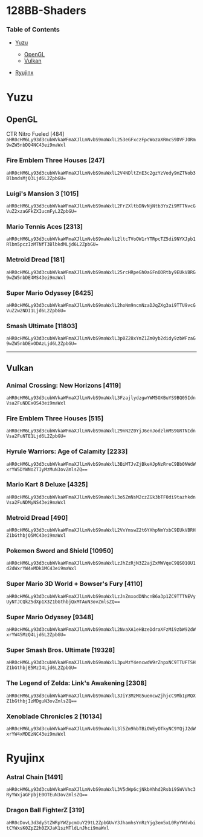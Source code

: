 # 128BB-Shaders
### Table of Contents

- [Yuzu](#Yuzu)
  + [OpenGL](#OpenGL)
  + [Vulkan](#Vulkan)


- [Ryujinx](#Ryujinx)


# Yuzu
  
## OpenGL
  CTR Nitro Fueled [484]
  `aHR0cHM6Ly93d3cubWVkaWFmaXJlLmNvbS9maWxlL253eGFxczFpcWozaXRmcS9DVFJORm9wZW5nbDQ4NC43ei9maWxl`
  ### Fire Emblem Three Houses [247]
  `aHR0cHM6Ly93d3cubWVkaWFmaXJlLmNvbS9maWxlL2V4NDltZnE3c2gzYzVody9mZTNob3BlbmdsMjQ3Ljd6L2ZpbGU=`
  ### Luigi's Mansion 3 [1015]
  `aHR0cHM6Ly93d3cubWVkaWFmaXJlLmNvbS9maWxlL2FrZXltbDNvNjNtb3YxZi9MTTNvcGVuZ2xzaGFkZXIucmFyL2ZpbGU=`
  ### Mario Tennis Aces [2313]
  `aHR0cHM6Ly93d3cubWVkaWFmaXJlLmNvbS9maWxlL2ltcTVoOW1rYTRpcTZ5di9NYXJpb1Rlbm5pczIzMTNfT3BlbkdMLjd6L2ZpbGU=`
  ### Metroid Dread [181]
  `aHR0cHM6Ly93d3cubWVkaWFmaXJlLmNvbS9maWxlL25rcHRpeGh0aGFnODRtby9EUkVBRG9wZW5nbDE4MS43ei9maWxl`
  ### Super Mario Odyssey [6425]
  `aHR0cHM6Ly93d3cubWVkaWFmaXJlLmNvbS9maWxlL2hoNm9ncmNzaDJqZXg3ai9TTU9vcGVuZ2w2NDI1Ljd6L2ZpbGU=`
  ### Smash Ultimate [11803]
  `aHR0cHM6Ly93d3cubWVkaWFmaXJlLmNvbS9maWxlL3p0Z28xYmZ1Zm0yb2didy9zbWFzaG9wZW5nbDExODAzLjd6L2ZpbGU=`
  
  * * *
  
## Vulkan
  ### Animal Crossing: New Horizons [4119]
  `aHR0cHM6Ly93d3cubWVkaWFmaXJlLmNvbS9maWxlL3FzajlydzgwYWM5OXBuYS9BQ05IdnVsa2FuNDExOS43ei9maWxl`
  ### Fire Emblem Three Houses [515]
  `aHR0cHM6Ly93d3cubWVkaWFmaXJlLmNvbS9maWxlL29nN2Z0YjJ6enJodzlmMS9GRTNIdnVsa2FuNTE1Ljd6L2ZpbGU=`
  ### Hyrule Warriors: Age of Calamity [2233]
  `aHR0cHM6Ly93d3cubWVkaWFmaXJlLmNvbS9maWxlL3BiMTJvZjBkeHJpNzRreC9Bb0NWdWxrYW5DYWNoZTIyMzMuN3ovZmlsZQ==`
  ### Mario Kart 8 Deluxe [4325]
  `aHR0cHM6Ly93d3cubWVkaWFmaXJlLmNvbS9maWxlL3o5ZmNsM2czZGk3bTF0di9tazhkdnVsa2FuNDMyNS43ei9maWxl`
  ### Metroid Dread [490]
  `aHR0cHM6Ly93d3cubWVkaWFmaXJlLmNvbS9maWxlL2VxYmswZ2t6YXhpNmYxbC9EUkVBRHZ1bGthbjQ5MC43ei9maWxl`
  ### Pokemon Sword and Shield [10950]
  `aHR0cHM6Ly93d3cubWVkaWFmaXJlLmNvbS9maWxlLzJhZzRjN3Z2ajZxMWVqeC9QS01OU1d2dWxrYW4xMDk1MC43ei9maWxl`
  ### Super Mario 3D World + Bowser's Fury [4110]
  `aHR0cHM6Ly93d3cubWVkaWFmaXJlLmNvbS9maWxlLzJnZmxodDNhcnB6a3p1ZC9TTTNEVyUyNTJCQkZ5dXp1X3Z1bGthbjQxMTAuN3ovZmlsZQ==`
  ### Super Mario Odyssey [9348]
  `aHR0cHM6Ly93d3cubWVkaWFmaXJlLmNvbS9maWxlL2NvaXA1eHBzeDdraXFzMi9zbW92dWxrYW45MzQ4Ljd6L2ZpbGU=`
  ### Super Smash Bros. Ultimate [19328]
  `aHR0cHM6Ly93d3cubWVkaWFmaXJlLmNvbS9maWxlL3puMzY4encwdW9rZnpxNC9TTUFTSHZ1bGthbjE5MzI4Ljd6L2ZpbGU=`
  ### The Legend of Zelda: Link's Awakening [2308]
  `aHR0cHM6Ly93d3cubWVkaWFmaXJlLmNvbS9maWxlL3JiY3MzMG5uemcwZjhjcC9Mb1pMQXZ1bGthbjIzMDguN3ovZmlsZQ==`
  ### Xenoblade Chronicles 2 [10134]
  `aHR0cHM6Ly93d3cubWVkaWFmaXJlLmNvbS9maWxlL3l5Zm9hbTBiOWEyOTkyNC9YQjJ2dWxrYW4xMDEzNC43ei9maWxl`


# Ryujinx

 ### Astral Chain [1491]
 `aHR0cHM6Ly93d3cubWVkaWFmaXJlLmNvbS9maWxlL3V5dWp6cjNkbXhhd2Rsbi9SWVVhc3RyYWxjaGFpbjE0OTEuN3ovZmlsZQ==`
 ### Dragon Ball FighterZ [319]
 `aHR0cDovL3d3dy5tZWRpYWZpcmUuY29tL2ZpbGUvY3JhamhsYnRzYjg3em5xL0RyYWdvbitCYWxsK0ZpZ2h0ZXJaK1szMTldLnJhci9maWxl`


